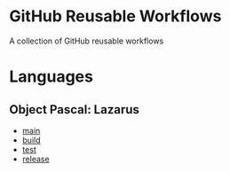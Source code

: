 # GitHub Reusable Workflows

A collection of GitHub reusable workflows

# Languages

## Object Pascal: Lazarus

- [main](.github/workflows/lazarus/main.yml)
- [build](.github/workflows/lazarus/build.yml)
- [test](.github/workflows/lazarus/test.yml)
- [release](.github/workflows/lazarus/release.yml)
